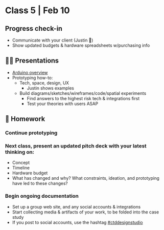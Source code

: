 # Class 5 | Feb 10

## Progress check-in

- Communicate with your client (Justin 👋)
- Show updated budgets & hardware spreadsheets w/purchasing info

## 👨‍🏫 Presentations

- [Arduino overview](../docs/arduino.md)
- Prototyping how-to:
  - Tech, space, design, UX
    - Justin shows examples
  - Build diagrams/sketches/wireframes/code/spatial experiments
    - Find answers to the highest risk tech & integrations first
    - Test your theories with users ASAP

## 📝 Homework

### Continue prototyping

### Next class, present an updated pitch deck with your latest thinking on:
  - Concept
  - Timeline
  - Hardware budget
  - What has changed and why? What constraints, ideation, and prototyping have led to these changes?

### Begin ongoing documentation

- Set up a group web site, and any social accounts & integrations
- Start collecting media & artifacts of your work, to be folded into the case study
- If you post to social accounts, use the hashtag [#ctddesignstudio](https://www.instagram.com/explore/tags/ctddesignstudio/)


